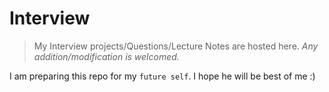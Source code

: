 # Interview
> My Interview projects/Questions/Lecture Notes are hosted here. _Any addition/modification is welcomed._  

I am preparing this repo for my `future self`. I hope he will be best of me :) 
